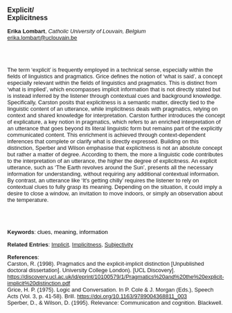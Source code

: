 <!DOCTYPE html><html lang="en"><head><title="Explicit/Explicitness"></head>
<body><p><font face="Poppins, Calibri, sans-serif" size="3"><b>Explicit/<br>Explicitness</b></font></p>
<p><font face="Poppins, Calibri, sans-serif" size="2"><b>Erika Lombart</b>, <i>Catholic University of Louvain, Belgium</i><br><a href="mailto:erika.lombart@uclouvain.be" target="blank">erika.lombart@uclouvain.be</a></font></p>
<p><font face="Poppins, Calibri, sans-serif" size="2"><br><br><br>The term ‘explicit’ is frequently employed in a technical sense, especially within the fields of linguistics and pragmatics. Grice defines the notion of ‘what is said’, a concept especially relevant within the fields of linguistics and pragmatics. This is distinct from ‘what is implied’, which encompasses implicit information that is not directly stated but is instead inferred by the listener through contextual cues and background knowledge. Specifically, Carston posits that explicitness is a semantic matter, directly tied to the linguistic content of an utterance, while implicitness deals with pragmatics, relying on context and shared knowledge for interpretation. Carston further introduces the concept of explicature, a key notion in pragmatics, which refers to an enriched interpretation of an utterance that goes beyond its literal linguistic form but remains part of the explicitly communicated content. This enrichment is achieved through context-dependent inferences that complete or clarify what is directly expressed. Building on this distinction, Sperber and Wilson emphasise that explicitness is not an absolute concept but rather a matter of degree. According to them, the more a linguistic code contributes to the interpretation of an utterance, the higher the degree of explicitness. An explicit utterance, such as ‘The Earth revolves around the Sun’, presents all the necessary information for understanding, without requiring any additional contextual information. By contrast, an utterance like ‘It's getting chilly’ requires the listener to rely on contextual clues to fully grasp its meaning. Depending on the situation, it could imply a desire to close a window, an invitation to move indoors, or simply an observation about the temperature.<br><br><br><br></font></p>
<p><font face="Poppins, Calibri, sans-serif" size="2"><b>Keywords</b>: </span></font></font></span></font><font color="#000000"><span style="text-decoration: none"><font face="calibri, sans-serif"><font size="2" style="font-size: 10pt"><span lang="hu-hu">c</span></font></font></span></font><font color="#000000"><span style="text-decoration: none"><font face="calibri, sans-serif"><font size="2" style="font-size: 10pt"><span lang="hu-hu">lues, meaning, information</span></font></font></span></font></font></p>
<p><font face="Poppins, Calibri, sans-serif" size="2"><b>Related Entries</b>: <a href="./implicit.html">Implicit</a>, <a href="./implicitness.html">Implicitness</a>, <a href="./subjectivity.html">Subjectivity</a></font></p>
<p><font face="Poppins, Calibri, sans-serif" size="2"><b>References</b>:<br>Carston, R. (1998). Pragmatics and the explicit-implicit distinction [Unpublished doctoral dissertation]. University College London). [UCL Discovery]. <a href="https://discovery.ucl.ac.uk/id/eprint/10100579/1/Pragmatics%20and%20the%20explicit-implicit%20distinction.pdf" target="_blank">https://discovery.ucl.ac.uk/id/eprint/10100579/1/Pragmatics%20and%20the%20explicit-implicit%20distinction.pdf</a><br>Grice, H. P. (1975). Logic and Conversation. In P. Cole &amp; J. Morgan (Eds.), Speech Acts (Vol. 3, p. 41&#8209;58). Brill. <a href="https://doi.org/10.1163/9789004368811_003" target="_blank">https://doi.org/10.1163/9789004368811_003</a><br>Sperber, D., &amp; Wilson, D. (1995). Relevance: Communication and cognition. Blackwell.</font></p>
</body>